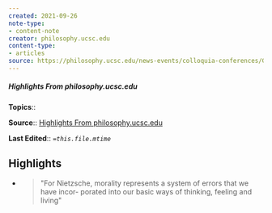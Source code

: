 ```yaml
---
created: 2021-09-26
note-type:
- content-note
creator: philosophy.ucsc.edu
content-type: 
- articles
source: https://philosophy.ucsc.edu/news-events/colloquia-conferences/GeneologyofMorals.pdf
---
```

##### Highlights From philosophy.ucsc.edu

**Topics**::  

**Source**:: [Highlights From philosophy.ucsc.edu](https://philosophy.ucsc.edu/news-events/colloquia-conferences/GeneologyofMorals.pdf)

**Last Edited**:: *`=this.file.mtime`*

## Highlights
- > "For Nietzsche, morality represents a system of errors that we have incor-
    porated into our basic ways of thinking, feeling and living" 

